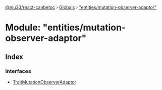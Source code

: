 [@nju33/react-canbetoc](../README.md) › [Globals](../globals.md) › ["entities/mutation-observer-adaptor"](_entities_mutation_observer_adaptor_.md)

# Module: "entities/mutation-observer-adaptor"

## Index

### Interfaces

* [TraitMutationObserverAdaptor](../interfaces/_entities_mutation_observer_adaptor_.traitmutationobserveradaptor.md)
